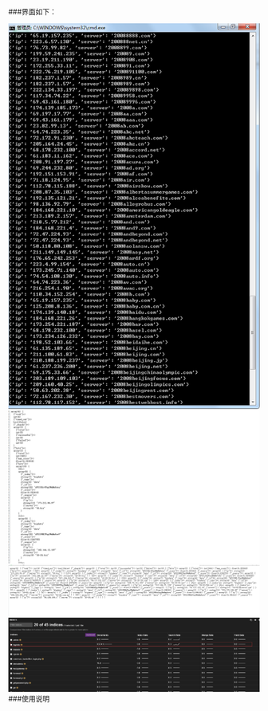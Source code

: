 ###界面如下：

![image](pic/1.png)
![image](pic/2.png)
![image](pic/3.png)
![image](pic/4.png)
###使用说明




   